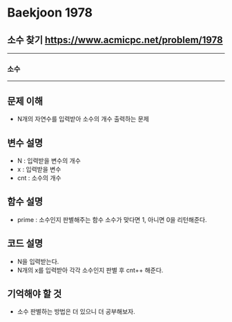 Baekjoon 1978
=============
소수 찾기  <https://www.acmicpc.net/problem/1978>
---------------
- - -
### 소수
- - -
## 문제 이해
- N개의 자연수를 입력받아 소수의 개수 출력하는 문제
## 변수 설명
- N : 입력받을 변수의 개수
- x : 입력받을 변수
- cnt : 소수의 개수 

## 함수 설명
- prime : 소수인지 판별해주는 함수 소수가 맞다면 1, 아니면 0을 리턴해준다.
## 코드 설명
- N을 입력받는다.
- N개의 x를 입력받아 각각 소수인지 판별 후 cnt++ 해준다.
## 기억해야 할 것
- 소수 판별하는 방법은 더 있으니 더 공부해보자.
